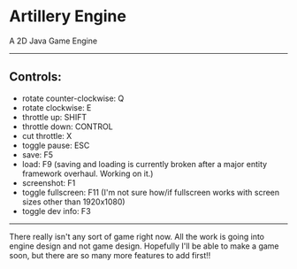 Artillery Engine
===============
A 2D Java Game Engine

---------------

Controls:
---------------

- rotate counter-clockwise: Q
- rotate clockwise: E
- throttle up: SHIFT
- throttle down: CONTROL
- cut throttle: X
- toggle pause: ESC
- save: F5
- load: F9
    (saving and loading is currently broken after a major entity framework overhaul. Working on it.)
- screenshot: F1
- toggle fullscreen: F11
    (I'm not sure how/if fullscreen works with screen sizes other than 1920x1080)
- toggle dev info: F3

---------------
There really isn't any sort of game right now. All the work is going into engine design and not game design.
Hopefully I'll be able to make a game soon, but there are so many more features to add first!!

